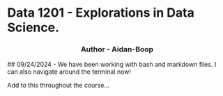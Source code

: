 # Data 1201 - Explorations in Data Science.
<h3 align="center">Author - Aidan-Boop</h3>
## 09/24/2024 - We have been working with bash and markdown files. I can also navigate around the terminal now! 

Add to this throughout the course…
